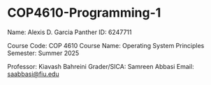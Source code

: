 # COP4610-Programming-1
Name: Alexis D. Garcia
Panther ID: 6247711

Course Code: COP 4610
Course Name: Operating System Principles
Semester: Summer 2025

Professor: Kiavash Bahreini 
Grader/SICA: Samreen Abbasi
Email: saabbasi@fiu.edu
